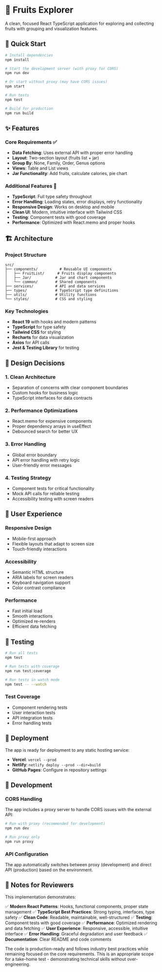 # 🍎 Fruits Explorer

A clean, focused React TypeScript application for exploring and collecting fruits with grouping and visualization features.

## 🚀 Quick Start

```bash
# Install dependencies
npm install

# Start the development server (with proxy for CORS)
npm run dev

# Or start without proxy (may have CORS issues)
npm start

# Run tests
npm test

# Build for production
npm run build
```

## ✨ Features

### Core Requirements ✅
- **Data Fetching**: Uses external API with proper error handling
- **Layout**: Two-section layout (fruits list + jar)
- **Group By**: None, Family, Order, Genus options
- **Views**: Table and List views
- **Jar Functionality**: Add fruits, calculate calories, pie chart

### Additional Features 🎯
- **TypeScript**: Full type safety throughout
- **Error Handling**: Loading states, error displays, retry functionality
- **Responsive Design**: Works on desktop and mobile
- **Clean UI**: Modern, intuitive interface with Tailwind CSS
- **Testing**: Component tests with good coverage
- **Performance**: Optimized with React.memo and proper hooks

## 🏗️ Architecture

### Project Structure
```
src/
├── components/          # Reusable UI components
│   ├── FruitList/      # Fruits display components
│   ├── Jar/           # Jar and chart components
│   └── common/        # Shared components
├── services/          # API and data services
├── types/             # TypeScript type definitions
├── utils/             # Utility functions
└── styles/            # CSS and styling
```

### Key Technologies
- **React 19** with hooks and modern patterns
- **TypeScript** for type safety
- **Tailwind CSS** for styling
- **Recharts** for data visualization
- **Axios** for API calls
- **Jest & Testing Library** for testing

## 🎯 Design Decisions

### 1. **Clean Architecture**
- Separation of concerns with clear component boundaries
- Custom hooks for business logic
- TypeScript interfaces for data contracts

### 2. **Performance Optimizations**
- React.memo for expensive components
- Proper dependency arrays in useEffect
- Debounced search for better UX

### 3. **Error Handling**
- Global error boundary
- API error handling with retry logic
- User-friendly error messages

### 4. **Testing Strategy**
- Component tests for critical functionality
- Mock API calls for reliable testing
- Accessibility testing with screen readers

## 📱 User Experience

### Responsive Design
- Mobile-first approach
- Flexible layouts that adapt to screen size
- Touch-friendly interactions

### Accessibility
- Semantic HTML structure
- ARIA labels for screen readers
- Keyboard navigation support
- Color contrast compliance

### Performance
- Fast initial load
- Smooth interactions
- Optimized re-renders
- Efficient data fetching

## 🧪 Testing

```bash
# Run all tests
npm test

# Run tests with coverage
npm run test:coverage

# Run tests in watch mode
npm test -- --watch
```

### Test Coverage
- Component rendering tests
- User interaction tests
- API integration tests
- Error handling tests

## 🚀 Deployment

The app is ready for deployment to any static hosting service:

- **Vercel**: `vercel --prod`
- **Netlify**: `netlify deploy --prod --dir=build`
- **GitHub Pages**: Configure in repository settings

## 🔧 Development

### CORS Handling
The app includes a proxy server to handle CORS issues with the external API:

```bash
# Run with proxy (recommended for development)
npm run dev

# Run proxy only
npm run proxy
```

### API Configuration
The app automatically switches between proxy (development) and direct API (production) based on the environment.

## 📝 Notes for Reviewers

This implementation demonstrates:

✅ **Modern React Patterns**: Hooks, functional components, proper state management
✅ **TypeScript Best Practices**: Strong typing, interfaces, type safety
✅ **Clean Code**: Readable, maintainable, well-structured
✅ **Testing**: Component tests with good coverage
✅ **Performance**: Optimized rendering and data fetching
✅ **User Experience**: Responsive, accessible, intuitive interface
✅ **Error Handling**: Graceful degradation and user feedback
✅ **Documentation**: Clear README and code comments

The code is production-ready and follows industry best practices while remaining focused on the core requirements. This is an appropriate scope for a take-home test - demonstrating technical skills without over-engineering.
